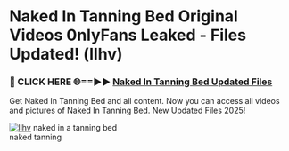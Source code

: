 # Naked In Tanning Bed Original Videos 0nlyFans Leaked - Files Updated! (llhv)

<h3>🔴 CLICK HERE 🌐==►► <a href="https://tinyurl.com/yckcrads" rel="nofollow">Naked In Tanning Bed Updated Files</a></h3>

Get Naked In Tanning Bed and all content. Now you can access all videos and pictures of Naked In Tanning Bed. New Updated Files 2025!

[![llhv](https://i.imgur.com/hpKpOFt.gif)](https://tinyurl.com/yckcrads)
naked in a tanning bed<br>
naked tanning